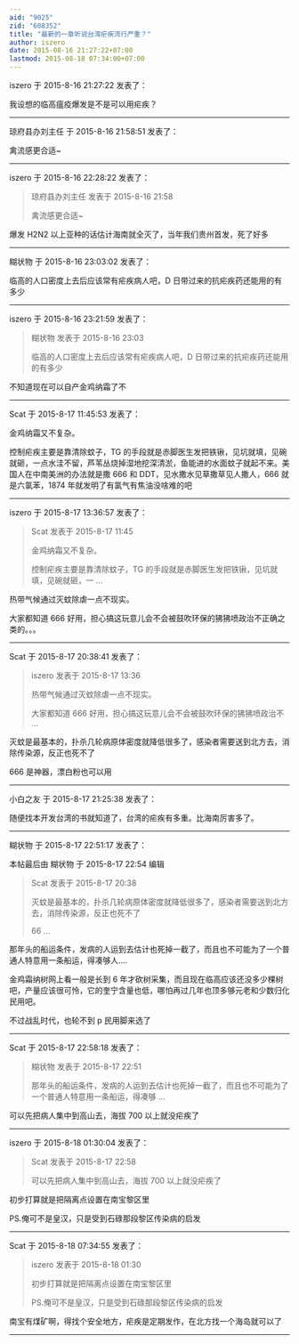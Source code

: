 ```yaml
---
aid: "9025"
zid: "608352"
title: "最新的一章听说台湾疟疾流行严重？"
author: iszero
date: 2015-08-16 21:27:22+07:00
lastmod: 2015-08-18 07:34:00+07:00
---
```


iszero 于 2015-8-16 21:27:22 发表了：

我设想的临高瘟疫爆发是不是可以用疟疾？

---

琼府县办刘主任 于 2015-8-16 21:58:51 发表了：

禽流感更合适~

---

iszero 于 2015-8-16 22:28:22 发表了：

> 琼府县办刘主任 发表于 2015-8-16 21:58
>
> 禽流感更合适~

爆发 H2N2 以上亚种的话估计海南就全灭了，当年我们贵州首发，死了好多

---

糊状物 于 2015-8-16 23:03:02 发表了：

临高的人口密度上去后应该常有疟疾病人吧，D 日带过来的抗疟疾药还能用的有多少

---

iszero 于 2015-8-16 23:21:59 发表了：

> 糊状物 发表于 2015-8-16 23:03
>
> 临高的人口密度上去后应该常有疟疾病人吧，D 日带过来的抗疟疾药还能用的有多少

不知道现在可以自产金鸡纳霜了不

---

Scat 于 2015-8-17 11:45:53 发表了：

金鸡纳霜又不复杂。

控制疟疾主要是靠清除蚊子，TG 的手段就是赤脚医生发把铁锹，见坑就填，见碗就砸，一点水洼不留，芦苇丛烧掉湿地挖深清淤，鱼能进的水面蚊子就起不来。美国人在中南美洲的办法就是撒 666 和 DDT，见水撒水见草撒草见人撒人，666 就是六氯苯，1874 年就发明了有氯气有焦油没啥难的吧

---

iszero 于 2015-8-17 13:36:57 发表了：

> Scat 发表于 2015-8-17 11:45
>
> 金鸡纳霜又不复杂。
>
> 控制疟疾主要是靠清除蚊子，TG 的手段就是赤脚医生发把铁锹，见坑就填，见碗就砸，一 ...

热带气候通过灭蚊除虐一点不现实。

大家都知道 666 好用，担心搞这玩意儿会不会被鼓吹环保的狒狒喷政治不正确之类的。。。

---

Scat 于 2015-8-17 20:38:41 发表了：

> iszero 发表于 2015-8-17 13:36
>
> 热带气候通过灭蚊除虐一点不现实。
>
> 大家都知道 666 好用，担心搞这玩意儿会不会被鼓吹环保的狒狒喷政治不 ...

灭蚊是最基本的，扑杀几轮病原体密度就降低很多了，感染者需要送到北方去，消除传染源，反正也死不了

666 是神器，漂白粉也可以用

---

小白之友 于 2015-8-17 21:25:38 发表了：

随便找本开发台湾的书就知道了，台湾的疟疾有多重。比海南厉害多了。

---

糊状物 于 2015-8-17 22:51:17 发表了：

本帖最后由 糊状物 于 2015-8-17 22:54 编辑

> Scat 发表于 2015-8-17 20:38
>
> 灭蚊是最基本的，扑杀几轮病原体密度就降低很多了，感染者需要送到北方去，消除传染源，反正也死不了
>
> 66 ...

那年头的船运条件，发病的人运到去估计也死掉一截了，而且也不可能为了一个普通人特意用一条船运，得凑够人....

金鸡霜纳树网上看一般是长到 6 年才砍树采集，而且现在临高应该还没多少棵树吧，产量应该很可怜，它的奎宁含量也低，哪怕再过几年也顶多够元老和少数归化民用吧。

不过战乱时代，也轮不到 p 民用脚来选了

---

Scat 于 2015-8-17 22:58:18 发表了：

> 糊状物 发表于 2015-8-17 22:51
>
> 那年头的船运条件，发病的人运到去估计也死掉一截了，而且也不可能为了一个普通人特意用一条船运，得凑够 ...

可以先把病人集中到高山去，海拔 700 以上就没疟疾了

---

iszero 于 2015-8-18 01:30:04 发表了：

> Scat 发表于 2015-8-17 22:58
>
> 可以先把病人集中到高山去，海拔 700 以上就没疟疾了

初步打算就是把隔离点设置在南宝黎区里

PS.俺可不是皇汉，只是受到石碌那段黎区传染病的启发

---

Scat 于 2015-8-18 07:34:55 发表了：

> iszero 发表于 2015-8-18 01:30
>
> 初步打算就是把隔离点设置在南宝黎区里
>
> PS.俺可不是皇汉，只是受到石碌那段黎区传染病的启发

南宝有煤矿啊，得找个安全地方，疟疾是定期发作，在北方找一个海岛就可以了

---
